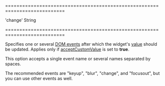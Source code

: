===========================================================================
<!--default-->'change'<!--/default-->
<!--type-->String<!--/type-->
===========================================================================

<!--shortDescription-->
Specifies one or several [DOM events](https://en.wikipedia.org/wiki/DOM_events) after which the widget's [value]({basewidgetpath}/Configuration/#value) should be updated. Applies only if [acceptCustomValue]({basewidgetpath}/Configuration/#acceptCustomValue) is set to **true**.
<!--/shortDescription-->

<!--fullDescription-->
This option accepts a single event name or several names separated by spaces.

The recommended events are "keyup", "blur", "change", and "focusout", but you can use other events as well.
<!--/fullDescription-->